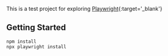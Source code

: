 This is a test project for exploring [Playwright](https://playwright.dev/){:target='_blank'}

## Getting Started
```
npm install
npx playwright install 
```